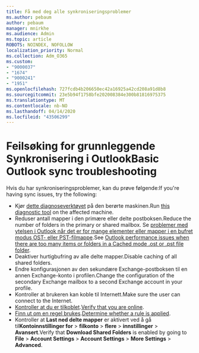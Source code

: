 ```yaml
---
title: Få med deg alle synkroniseringsproblemer
ms.author: pebaum
author: pebaum
manager: mnirkhe
ms.audience: Admin
ms.topic: article
ROBOTS: NOINDEX, NOFOLLOW
localization_priority: Normal
ms.collection: Adm_O365
ms.custom:
- "9000037"
- "1674"
- "9000241"
- "1951"
ms.openlocfilehash: 727fcdb4b206650ec42a16925a42cd208a91d8b8
ms.sourcegitcommit: 23e5b94f1758bfe202008384e300b81816975375
ms.translationtype: MT
ms.contentlocale: nb-NO
ms.lasthandoff: 04/14/2020
ms.locfileid: "43506299"
---
```

# <a name="basic-outlook-sync-troubleshooting"></a><span data-ttu-id="d6572-102">Feilsøking for grunnleggende Synkronisering i Outlook</span><span class="sxs-lookup"><span data-stu-id="d6572-102">Basic Outlook sync troubleshooting</span></span>

<span data-ttu-id="d6572-103">Hvis du har synkroniseringsproblemer, kan du prøve følgende:</span><span class="sxs-lookup"><span data-stu-id="d6572-103">If you're having sync issues, try the following:</span></span>

- <span data-ttu-id="d6572-104">Kjør [dette diagnoseverktøyet](https://aka.ms/sara-outlooksendreceive) på den berørte maskinen.</span><span class="sxs-lookup"><span data-stu-id="d6572-104">Run [this diagnostic tool](https://aka.ms/sara-outlooksendreceive) on the affected machine.</span></span>
- <span data-ttu-id="d6572-105">Reduser antall mapper i den primære eller delte postboksen.</span><span class="sxs-lookup"><span data-stu-id="d6572-105">Reduce the number of folders in the primary or shared mailbox.</span></span> <span data-ttu-id="d6572-106">Se [problemer med ytelsen i Outlook når det er for mange elementer eller mapper i en bufret modus OST- eller PST-filmappe](https://support.microsoft.com/help/2768656/outlook-performance-issues-when-there-are-too-many-items-or-folders-in).</span><span class="sxs-lookup"><span data-stu-id="d6572-106">See [Outlook performance issues when there are too many items or folders in a Cached mode .ost or .pst file folder](https://support.microsoft.com/help/2768656/outlook-performance-issues-when-there-are-too-many-items-or-folders-in).</span></span>
- <span data-ttu-id="d6572-107">Deaktiver hurtigbufring av alle delte mapper.</span><span class="sxs-lookup"><span data-stu-id="d6572-107">Disable caching of all shared folders.</span></span>
- <span data-ttu-id="d6572-108">Endre konfigurasjonen av den sekundære Exchange-postboksen til en annen Exchange-konto i profilen.</span><span class="sxs-lookup"><span data-stu-id="d6572-108">Change the configuration of the secondary Exchange mailbox to a second Exchange account in your profile.</span></span>
- <span data-ttu-id="d6572-109">Kontroller at brukeren kan koble til Internett.</span><span class="sxs-lookup"><span data-stu-id="d6572-109">Make sure the user can connect to the Internet.</span></span> 
- <span data-ttu-id="d6572-110">[Kontroller at du er tilkoblet](https://support.office.com/article/2460e4a8-16c7-47fc-b204-b1549275aac9).</span><span class="sxs-lookup"><span data-stu-id="d6572-110">[Verify that you are online](https://support.office.com/article/2460e4a8-16c7-47fc-b204-b1549275aac9).</span></span>
- <span data-ttu-id="d6572-111">[Finn ut om en regel brukes](https://support.office.com/article/C24F5DEA-9465-4DF4-AD17-A50704D66C59).</span><span class="sxs-lookup"><span data-stu-id="d6572-111">[Determine whether a rule is applied](https://support.office.com/article/C24F5DEA-9465-4DF4-AD17-A50704D66C59).</span></span>
- <span data-ttu-id="d6572-112">Kontroller at **Last ned delte mapper** er aktivert ved å gå til**Kontoinnstillinger for** >  **filkonto** > **flere** > **innstillinger** > **Avansert**.</span><span class="sxs-lookup"><span data-stu-id="d6572-112">Verify that **Download Shared Folders** is enabled by going to **File** > **Account Settings** > **Account Settings** > **More Settings** > **Advanced**.</span></span>

